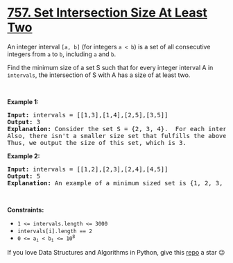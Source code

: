 # [757. Set Intersection Size At Least Two][title]

<p>An integer interval <code>[a, b]</code> (for integers <code>a &lt; b</code>) is a set of all consecutive integers from <code>a</code> to <code>b</code>, including <code>a</code> and <code>b</code>.</p>
<p>Find the minimum size of a set S such that for every integer interval A in <code>intervals</code>, the intersection of S with A has a size of at least two.</p>
<p> </p>
<p><strong>Example 1:</strong></p>
<pre><strong>Input:</strong> intervals = [[1,3],[1,4],[2,5],[3,5]]
<strong>Output:</strong> 3
<strong>Explanation:</strong> Consider the set S = {2, 3, 4}.  For each interval, there are at least 2 elements from S in the interval.
Also, there isn't a smaller size set that fulfills the above condition.
Thus, we output the size of this set, which is 3.
</pre>
<p><strong>Example 2:</strong></p>
<pre><strong>Input:</strong> intervals = [[1,2],[2,3],[2,4],[4,5]]
<strong>Output:</strong> 5
<strong>Explanation:</strong> An example of a minimum sized set is {1, 2, 3, 4, 5}.
</pre>
<p> </p>
<p><strong>Constraints:</strong></p>
<ul>
<li><code>1 &lt;= intervals.length &lt;= 3000</code></li>
<li><code>intervals[i].length == 2</code></li>
<li><code>0 &lt;= a<sub>i</sub> &lt; b<sub>i</sub> &lt;= 10<sup>8</sup></code></li>
</ul>


If you love Data Structures and Algorithms in Python, give this [repo][me] a star :wink:

[title]: https://leetcode.com/problems/set-intersection-size-at-least-two
[me]: https://github.com/bumblebee211196/awesome-python-leetcode